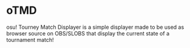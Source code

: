 # oTMD
 osu! Tourney Match Displayer is a simple displayer made to be used as browser source on OBS/SLOBS that display the current state of a tournament match!
